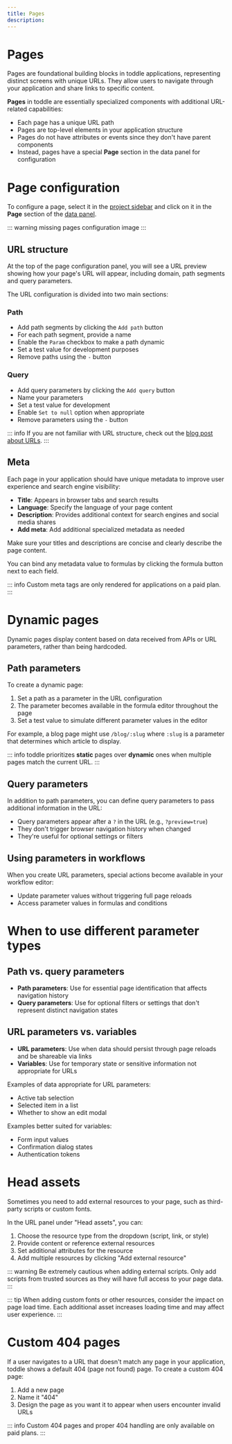 ```yaml
---
title: Pages
description:
---
```


# Pages
Pages are foundational building blocks in toddle applications, representing distinct screens with unique URLs. They allow users to navigate through your application and share links to specific content.

**Pages** in toddle are essentially specialized components with additional URL-related capabilities:
- Each page has a unique URL path
- Pages are top-level elements in your application structure
- Pages do not have attributes or events since they don't have parent components
- Instead, pages have a special **Page** section in the data panel for configuration

# Page configuration
To configure a page, select it in the [project sidebar](/the-editor/project-sidebar) and click on it in the **Page** section of the [data panel](/the-editor/data-panel).

::: warning
missing pages configuration image
:::

## URL structure
At the top of the page configuration panel, you will see a URL preview showing how your page's URL will appear, including domain, path segments and query parameters.

The URL configuration is divided into two main sections:
### Path
- Add path segments by clicking the `Add path` button
- For each path segment, provide a name
- Enable the `Param` checkbox to make a path dynamic
- Set a test value for development purposes 
- Remove paths using the `-` button
### Query
- Add query parameters by clicking the `Add query` button
- Name your parameters
- Set a test value for development
- Enable `Set to null` option when appropriate
- Remove parameters using the `-` button

::: info
If you are not familiar with URL structure, check out the [blog post about URLs](https://toddle.dev/blog/urls-how-do-they-really-work).
:::

## Meta
Each page in your application should have unique metadata to improve user experience and search engine visibility:
- **Title**: Appears in browser tabs and search results
- **Language**: Specify the language of your page content
- **Description**: Provides additional context for search engines and social media shares
- **Add meta**: Add additional specialized metadata as needed

Make sure your titles and descriptions are concise and clearly describe the page content.

You can bind any metadata value to formulas by clicking the formula button next to each field.

::: info
Custom meta tags are only rendered for applications on a paid plan.
:::

# Dynamic pages
Dynamic pages display content based on data received from APIs or URL parameters, rather than being hardcoded.

## Path parameters
To create a dynamic page:
1. Set a path as a parameter in the URL configuration
2. The parameter becomes available in the formula editor throughout the page
3. Set a test value to simulate different parameter values in the editor

For example, a blog page might use `/blog/:slug` where `:slug` is a parameter that determines which article to display.

::: info
toddle prioritizes **static** pages over **dynamic** ones when multiple pages match the current URL.
:::

## Query parameters
In addition to path parameters, you can define query parameters to pass additional information in the URL:
- Query parameters appear after a `?` in the URL (e.g., `?preview=true`)
- They don't trigger browser navigation history when changed
- They're useful for optional settings or filters

## Using parameters in workflows
When you create URL parameters, special actions become available in your workflow editor:
- Update parameter values without triggering full page reloads
- Access parameter values in formulas and conditions

# When to use different parameter types
## Path vs. query parameters
- **Path parameters**: Use for essential page identification that affects navigation history
- **Query parameters**: Use for optional filters or settings that don't represent distinct navigation states

## URL parameters vs. variables
- **URL parameters**: Use when data should persist through page reloads and be shareable via links
- **Variables**: Use for temporary state or sensitive information not appropriate for URLs

Examples of data appropriate for URL parameters:
- Active tab selection
- Selected item in a list
- Whether to show an edit modal

Examples better suited for variables:
- Form input values
- Confirmation dialog states
- Authentication tokens

# Head assets
Sometimes you need to add external resources to your page, such as third-party scripts or custom fonts.

In the URL panel under "Head assets", you can:
1. Choose the resource type from the dropdown (script, link, or style)
2. Provide content or reference external resources
3. Set additional attributes for the resource
4. Add multiple resources by clicking "Add external resource"

::: warning
Be extremely cautious when adding external scripts. Only add scripts from trusted sources as they will have full access to your page data.
:::

::: tip
When adding custom fonts or other resources, consider the impact on page load time. Each additional asset increases loading time and may affect user experience.
:::

# Custom 404 pages
If a user navigates to a URL that doesn't match any page in your application, toddle shows a default 404 (page not found) page.
To create a custom 404 page:
1. Add a new page
2. Name it "404"
3. Design the page as you want it to appear when users encounter invalid URLs

::: info
Custom 404 pages and proper 404 handling are only available on paid plans.
:::
